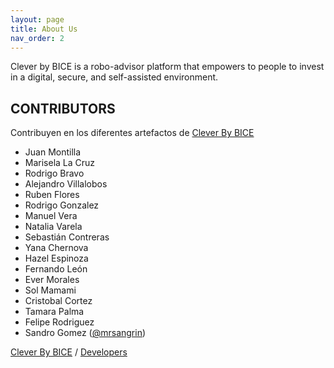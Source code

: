 ```yaml
---
layout: page
title: About Us
nav_order: 2
---
```

Clever by BICE is  a robo-advisor platform that empowers
to people to invest in a digital, secure, and self-assisted environment.

## CONTRIBUTORS
Contribuyen en los diferentes artefactos de [Clever By BICE](https://clever.cl)
- Juan Montilla
- Marisela La Cruz
- Rodrigo Bravo
- Alejandro Villalobos
- Ruben Flores
- Rodrigo Gonzalez
- Manuel Vera
- Natalia Varela
- Sebastián Contreras
- Yana Chernova
- Hazel Espinoza
- Fernando León
- Ever Morales
- Sol Mamami
- Cristobal Cortez
- Tamara Palma
- Felipe Rodriguez
- Sandro Gomez ([@mrsangrin](https://github.com/mrsangrin))

[Clever By BICE](https://clever.cl) /
[Developers](https://developers.clever.cl)
